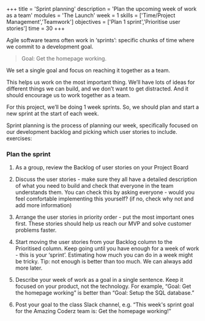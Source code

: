 +++
title = 'Sprint planning'
description = 'Plan the upcoming week of work as a team'
modules = 'The Launch'
week = 1
skills = ['Time/Project Management','Teamwork']
objectives = ['Plan 1 sprint','Prioritise user stories']
time = 30
+++

Agile software teams often work in ‘sprints’: specific chunks of time where we commit to a development goal.

> Goal: Get the homepage working.

We set a single goal and focus on reaching it together as a team.

This helps us work on the most important thing. We’ll have lots of ideas for different things we can build, and we don’t want to get distracted. And it should encourage us to work together as a team.

For this project, we’ll be doing 1 week sprints. So, we should plan and start a new sprint at the start of each week.

Sprint planning is the process of planning our week, specifically focused on our development backlog and picking which user stories to include.
exercises:

### Plan the sprint

1. As a group, review the Backlog of user stories on your Project Board

2. Discuss the user stories - make sure they all have a detailed description of what you need to build and check that everyone in the team understands them. You can check this by asking everyone - would you feel comfortable implementing this yourself? (if no, check why not and add more information)

3. Arrange the user stories in priority order - put the most important ones first. These stories should help us reach our MVP and solve customer problems faster.

4. Start moving the user stories from your Backlog column to the Prioritised column. Keep going until you have enough for a week of work - this is your ‘sprint’. Estimating how much you can do in a week might be tricky. Tip: not enough is better than too much. We can always add more later.

5. Describe your week of work as a goal in a single sentence. Keep it focused on your product, not the technology. For example, “Goal: Get the homepage working” is better than “Goal: Setup the SQL database.”

6. Post your goal to the class Slack channel, e.g. “This week's sprint goal for the Amazing Coderz team is: Get the homepage working!”
